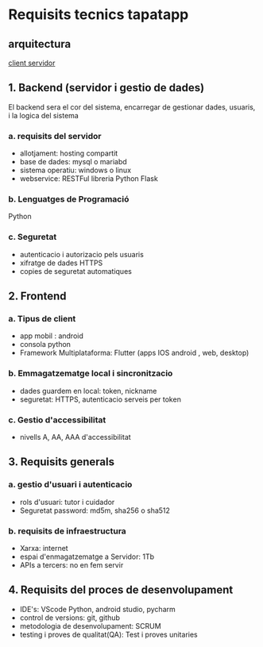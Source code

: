 # Requisits tecnics tapatapp

## arquitectura
[client servidor](charts/mvc-generic.mermald)
## 1. Backend (servidor i gestio de dades)
El backend sera el cor del sistema, encarregar de gestionar dades, usuaris, i la logica del sistema

### a. requisits del servidor
-   allotjament: hosting compartit
-   base de dades: mysql o mariabd
-   sistema operatiu: windows o linux
-   webservice: RESTFul libreria Python Flask

### b. Lenguatges de Programació        
Python

### c. Seguretat
-   autenticacio i autorizacio pels usuaris
-   xifratge de dades HTTPS
-   copies de seguretat automatiques

## 2. Frontend

### a. Tipus de client
-   app mobil : android
- consola python
-   Framework Multiplataforma: Flutter (apps IOS android , web, desktop)

### b. Emmagatzematge local i sincronitzacio
-   dades guardem en local: token, nickname
-   seguretat: HTTPS, autenticacio serveis per token

### c. Gestio d'accessibilitat
-   nivells A, AA, AAA d'accessibilitat

## 3. Requisits generals 

### a. gestio d'usuari i autenticacio
-   rols d'usuari: tutor i cuidador
-   Seguretat password: md5m, sha256 o sha512

### b. requisits de infraestructura
-    Xarxa: internet
-   espai d'enmagatzematge a Servidor: 1Tb
-   APIs a tercers: no en fem servir

## 4. Requisits del proces de desenvolupament
-   IDE's: VScode Python, android studio, pycharm
-   control de versions: git, github
-   metodologia de desenvolupament: SCRUM
-   testing i proves de qualitat(QA): Test i proves unitaries